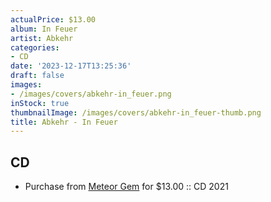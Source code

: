 ```yaml
---
actualPrice: $13.00
album: In Feuer
artist: Abkehr
categories:
- CD
date: '2023-12-17T13:25:36'
draft: false
images:
- /images/covers/abkehr-in_feuer.png
inStock: true
thumbnailImage: /images/covers/abkehr-in_feuer-thumb.png
title: Abkehr - In Feuer
---
```


## CD
* Purchase from [Meteor Gem](https://meteor-gem.com/products/abkehr-in-feuer-cd-1) for $13.00 :: CD 2021
